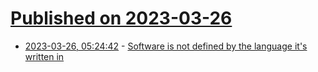 # [Published on 2023-03-26](index.md)

* [2023-03-26, 05:24:42](https://lobste.rs/s/l9otau/software_is_not_defined_by_language_it_s) - [Software is not defined by the language it's written in](https://garrit.xyz/posts/2023-03-26-software-is-not-defined-by-the-language-it's-written-in)
